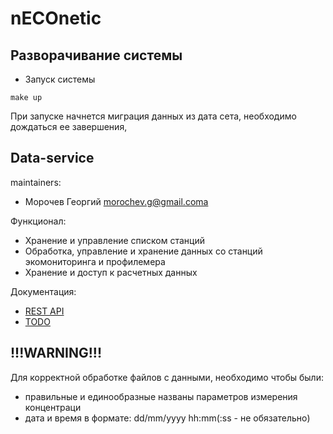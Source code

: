 # nECOnetic

## Разворачивание системы

* Запуск системы
```
make up
```

При запуске начнется миграция данных из дата сета, необходимо дождаться ее завершения, 

## Data-service

maintainers:

- Морочев Георгий morochev.g@gmail.coma

Функционал:
* Хранение и управление списком станций
* Обработка, управление и хранение данных со станций экомониторинга и профилемера
* Хранение и доступ к расчетных данных

Документация:
 * [REST API](data-service/docs/API.md)
 * [TODO](data-service/docs/TODO.md)

## !!!WARNING!!!

Для корректной обработке файлов с данными, необходимо чтобы были:
- правильные и единообразные названы параметров измерения концентраци
- дата и время в формате: dd/mm/yyyy hh:mm(:ss - не обязательно)


